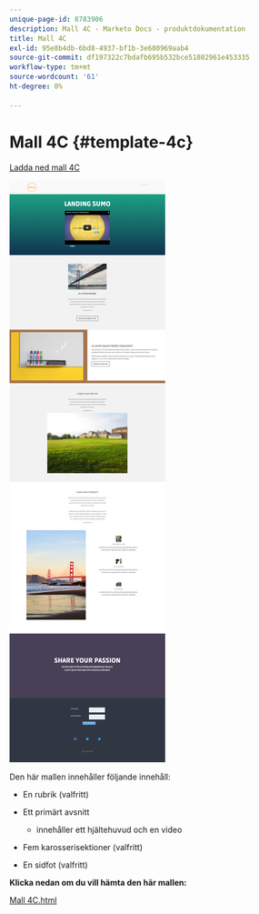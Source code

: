 ```yaml
---
unique-page-id: 8783906
description: Mall 4C - Marketo Docs - produktdokumentation
title: Mall 4C
exl-id: 95e8b4db-6bd8-4937-bf1b-3e680969aab4
source-git-commit: df197322c7bdafb695b532bce51802961e453335
workflow-type: tm+mt
source-wordcount: '61'
ht-degree: 0%

---
```


# Mall 4C {#template-4c}

[Ladda ned mall 4C](https://experienceleague.adobe.com/landing/marketo/lp-templates/template-4c.html)

![](assets/image2015-7-28-16-3a32-3a2.png)

Den här mallen innehåller följande innehåll:

* En rubrik (valfritt)
* Ett primärt avsnitt
   * innehåller ett hjältehuvud och en video

* Fem karosserisektioner (valfritt)
* En sidfot (valfritt)

**Klicka nedan om du vill hämta den här mallen:**

[Mall 4C.html](https://experienceleague.adobe.com/landing/marketo/lp-templates/template-4c.html)
